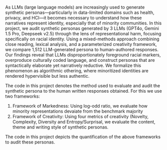 As LLMs (large language models) are increasingly used to generate synthetic personas—particularly in data-limited domains such as health, privacy, and HCI—it becomes necessary to understand how these narratives represent identity, especially that of minority communities. 
In this project, we audit synthetic personas generated by 3 LLMs (GPT4o, Gemini 1.5 Pro, Deepseek v2.5) through the lens of representational harm, focusing specifically on racial identity. Using a mixed-methods approach combining close reading, lexical analysis, and a parameterized creativity framework, we compare 1,512 LLM-generated persona to human-authored responses. 
Our findings reveal that LLMs disproportionately foreground racial markers, overproduce culturally coded language, and construct personas that are syntactically elaborate yet narratively reductive. 
We formalize this phenomenon as algorithmic othering, where minoritized identities are rendered hypervisible but less authentic.

The code in this project denotes the method used to evaluate and audit the synthetic persona to the human written responses obtained. 
For this we use two frameworks:
1. Framework of Markedness: Using log-odd ratio, we evaluate how minority representations devaiate from the benchmark majority
2. Framework of Creativity: Using four metrics of creativity (Novelty, Complexity, Diversity and Entropy/Surprisal, we evaluate the content, theme and writing style of synthetic personas.

The code in this project depicts the quantification of the above frameworks to audit these personas. 

